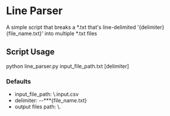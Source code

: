 # Line Parser

A simple script that breaks a *.txt that's line-delimited '{delimiter}{file_name.txt}' into multiple *.txt files

## Script Usage

python line_parser.py input_file_path.txt [delimiter]

### Defaults

- input_file_path: \\.input.csv
- delimiter: --\*\*\*{file_name.txt}
- output files path: \\.